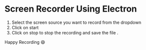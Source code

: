 # Screen Recorder Using Electron

1. Select the screen source you want to record from the dropdown 
2. Click on start 
3. Click on stop to stop the recording and save the file .

Happy Recording 😄 
